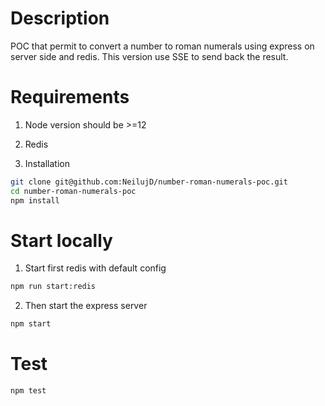 # Description
POC that permit to convert a number to roman numerals using express on server side and redis.
This version use SSE to send back the result.

# Requirements
1. Node version should be >=12

2. Redis

3. Installation
```bash
git clone git@github.com:NeilujD/number-roman-numerals-poc.git
cd number-roman-numerals-poc
npm install
```

# Start locally
1. Start first redis with default config
```bash
npm run start:redis
```

2. Then start the express server
```bash
npm start
```

# Test
```bash
npm test
```